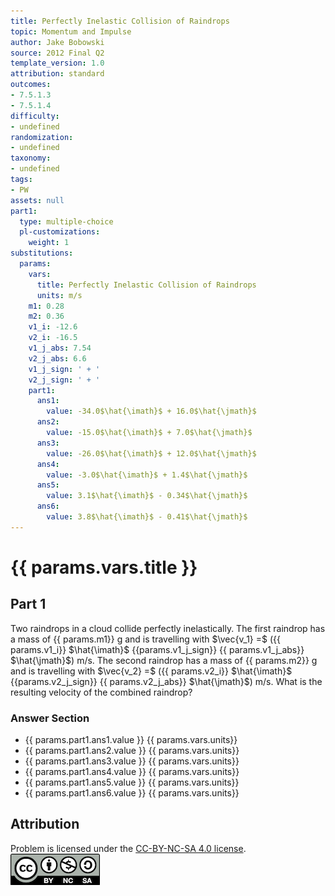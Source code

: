 ```yaml
---
title: Perfectly Inelastic Collision of Raindrops
topic: Momentum and Impulse
author: Jake Bobowski
source: 2012 Final Q2
template_version: 1.0
attribution: standard
outcomes:
- 7.5.1.3
- 7.5.1.4
difficulty:
- undefined
randomization:
- undefined
taxonomy:
- undefined
tags:
- PW
assets: null
part1:
  type: multiple-choice
  pl-customizations:
    weight: 1
substitutions:
  params:
    vars:
      title: Perfectly Inelastic Collision of Raindrops
      units: m/s
    m1: 0.28
    m2: 0.36
    v1_i: -12.6
    v2_i: -16.5
    v1_j_abs: 7.54
    v2_j_abs: 6.6
    v1_j_sign: ' + '
    v2_j_sign: ' + '
    part1:
      ans1:
        value: -34.0$\hat{\imath}$ + 16.0$\hat{\jmath}$
      ans2:
        value: -15.0$\hat{\imath}$ + 7.0$\hat{\jmath}$
      ans3:
        value: -26.0$\hat{\imath}$ + 12.0$\hat{\jmath}$
      ans4:
        value: -3.0$\hat{\imath}$ + 1.4$\hat{\jmath}$
      ans5:
        value: 3.1$\hat{\imath}$ - 0.34$\hat{\jmath}$
      ans6:
        value: 3.8$\hat{\imath}$ - 0.41$\hat{\jmath}$
---
```

# {{ params.vars.title }}
## Part 1

Two raindrops in a cloud collide perfectly inelastically. The first raindrop has a mass of {{ params.m1}} g and is travelling with $\vec{v_1} =$ ({{ params.v1_i}} $\hat{\imath}$ {{params.v1_j_sign}} {{ params.v1_j_abs}} $\hat{\jmath}$) m/s. The second raindrop has a mass of {{ params.m2}} g and is travelling with $\vec{v_2} =$ ({{ params.v2_i}} $\hat{\imath}$ {{params.v2_j_sign}} {{ params.v2_j_abs}} $\hat{\jmath}$) m/s. What is the resulting velocity of the combined raindrop?

### Answer Section

- {{ params.part1.ans1.value }} {{ params.vars.units}}
- {{ params.part1.ans2.value }} {{ params.vars.units}}
- {{ params.part1.ans3.value }} {{ params.vars.units}}
- {{ params.part1.ans4.value }} {{ params.vars.units}}
- {{ params.part1.ans5.value }} {{ params.vars.units}}
- {{ params.part1.ans6.value }} {{ params.vars.units}}

## Attribution

Problem is licensed under the [CC-BY-NC-SA 4.0 license](https://creativecommons.org/licenses/by-nc-sa/4.0/).<br> ![The Creative Commons 4.0 license requiring attribution-BY, non-commercial-NC, and share-alike-SA license.](https://raw.githubusercontent.com/firasm/bits/master/by-nc-sa.png)